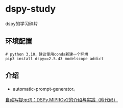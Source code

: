 # dspy-study

dspy的学习碎片

## 环境配置

```commandline
# python 3.10，建议使用conda新建一个环境
pip3 install dspy==2.5.43 modelscope addict
```

## 介绍

- automatic-prompt-generator。

[自动写提示词：DSPy.MIPROv2的介绍与实践（附代码）](https://mp.weixin.qq.com/s/HZdcmhBKM9y8SPAS_R6F6g)
